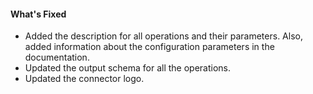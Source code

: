 #### What's Fixed
- Added the description for all operations and their parameters. Also, added information about the configuration parameters in the documentation.
- Updated the output schema for all the operations.
- Updated the connector logo.